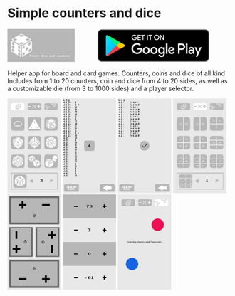<h1>Simple counters and dice</h1>
<p align="center">
  <a href="https://play.google.com/store/apps/developer?id=DemigrantSoft">
    <img src="./docs/header.png" alt="Simple counters and dice" width="30%" align="left">
  </a>
  <a href="https://play.google.com/store/apps/details?id=com.demigrantsoft.counters">
    <img src="./docs/playstore-logo.png" width="50%" alt="Play Store">
  </a>
  <p>Helper app for board and card games. Counters, coins and dice of all kind. Includes from 1 to 20 counters, coin and dice from 4 to 20 sides, as well as a customizable die (from 3 to 1000 sides) and a player selector.</p>
</p>
<div>
  <img src="./docs/1.png" width="120px">
  <img src="./docs/2.png" width="120px">
  <img src="./docs/3.png" width="120px">
  <img src="./docs/4.png" width="120px">
  <img src="./docs/5.png" width="120px">
  <img src="./docs/6.png" width="120px">
  <img src="./docs/7.png" width="120px">
</div>

